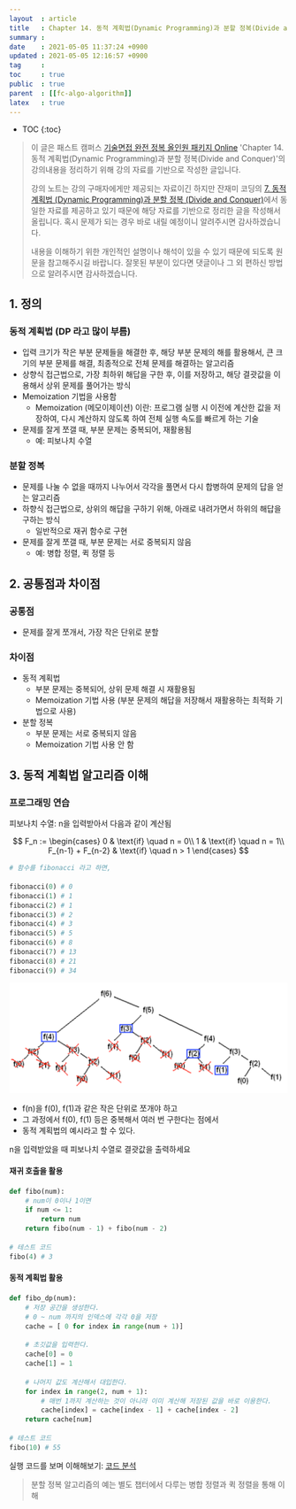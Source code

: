 ```yaml
---
layout  : article
title   : Chapter 14. 동적 계획법(Dynamic Programming)과 분할 정복(Divide and Conquer)
summary : 
date    : 2021-05-05 11:37:24 +0900
updated : 2021-05-05 12:16:57 +0900
tag     : 
toc     : true
public  : true
parent  : [[fc-algo-algorithm]]
latex   : true
---
```

* TOC
{:toc}

> 이 글은 패스트 캠퍼스 [기술면접 완전 정복 올인원 패키지 Online](https://fastcampus.co.kr/dev_online_algo) 'Chapter 14. 동적 계획법(Dynamic Programming)과 분할 정복(Divide and Conquer)'의 강의내용을 정리하기 위해 강의 자료를 기반으로 작성한 글입니다.
>
> 강의 노트는 강의 구매자에게만 제공되는 자료이긴 하지만 잔재미 코딩의 [7. 동적 계획법 (Dynamic Programming)과 분할 정복 (Divide and Conquer)](https://www.fun-coding.org/Chapter14-dp_divide.html)에서 동일한 자료를 제공하고 있기 때문에 해당 자료를 기반으로 정리한 글을 작성해서 올립니다. 혹시 문제가 되는 경우 바로 내릴 예정이니 알려주시면 감사하겠습니다.
>
> 내용을 이해하기 위한 개인적인 설명이나 해석이 있을 수 있기 때문에 되도록 원문을 참고해주시길 바랍니다.
> 잘못된 부분이 있다면 댓글이나 그 외 편하신 방법으로 알려주시면 감사하겠습니다.

## 1. 정의

### 동적 계획법 (DP 라고 많이 부름)

* 입력 크기가 작은 부분 문제들을 해결한 후, 해당 부분 문제의 해를 활용해서, 큰 크기의 부분 문제를 해결, 최종적으로 전체 문제를 해결하는 알고리즘
* 상향식 접근법으로, 가장 최하위 해답을 구한 후, 이를 저장하고, 해당 결괏값을 이용해서 상위 문제를 풀어가는 방식
* Memoization 기법을 사용함
    * Memoization (메모이제이션) 이란: 프로그램 실행 시 이전에 계산한 값을 저장하여, 다시 계산하지 않도록 하여 전체 실행 속도를 빠르게 하는 기술
* 문제를 잘게 쪼갤 때, 부분 문제는 중복되어, 재활용됨
    * 예: 피보나치 수열

### 분할 정복

* 문제를 나눌 수 없을 때까지 나누어서 각각을 풀면서 다시 합병하여 문제의 답을 얻는 알고리즘
* 하향식 접근법으로, 상위의 해답을 구하기 위해, 아래로 내려가면서 하위의 해답을 구하는 방식
    * 일반적으로 재귀 함수로 구현
* 문제를 잘게 쪼갤 때, 부분 문제는 서로 중복되지 않음
    * 예: 병합 정렬, 퀵 정렬 등

## 2. 공통점과 차이점

### 공통점

* 문제를 잘게 쪼개서, 가장 작은 단위로 분할

### 차이점

* 동적 계획법
    * 부분 문제는 중복되어, 상위 문제 해결 시 재활용됨
    * Memoization 기법 사용 (부분 문제의 해답을 저장해서 재활용하는 최적화 기법으로 사용)
* 분할 정복
    * 부분 문제는 서로 중복되지 않음
    * Memoization 기법 사용 안 함

## 3. 동적 계획법 알고리즘 이해

### 프로그래밍 연습

피보나치 수열: n을 입력받아서 다음과 같이 계산됨

$$
F_n :=
\begin{cases}
   0 & \text{if} \quad n = 0\\
   1 & \text{if} \quad n = 1\\
   F_{n-1} + F_{n-2} & \text{if} \quad n > 1
\end{cases}
$$

```python
# 함수를 fibonacci 라고 하면,

fibonacci(0) # 0
fibonacci(1) # 1
fibonacci(2) # 1
fibonacci(3) # 2
fibonacci(4) # 3
fibonacci(5) # 5
fibonacci(6) # 8
fibonacci(7) # 13
fibonacci(8) # 21
fibonacci(9) # 34
```

![fibonacci](/post-img/fc-algo-algorithm-14-dp-dac/1_dp.png)

* f(n)을 f(0), f(1)과 같은 작은 단위로 쪼개야 하고
* 그 과정에서 f(0), f(1) 등은 중복해서 여러 번 구한다는 점에서
* 동적 계획법의 예시라고 할 수 있다.

n을 입력받았을 때 피보나치 수열로 결괏값을 출력하세요

#### 재귀 호출을 활용

```python
def fibo(num):
    # num이 0이나 1이면
    if num <= 1:
        return num
    return fibo(num - 1) + fibo(num - 2)

# 테스트 코드
fibo(4) # 3
```

#### 동적 계획법 활용

```python
def fibo_dp(num):
    # 저장 공간을 생성한다.
    # 0 ~ num 까지의 인덱스에 각각 0을 저장
    cache = [ 0 for index in range(num + 1)]
      
    # 초깃값을 입력한다.
    cache[0] = 0
    cache[1] = 1

    # 나머지 값도 계산해서 대입한다.
    for index in range(2, num + 1):
        # 매번 1까지 계산하는 것이 아니라 이미 계산해 저장된 값을 바로 이용한다.
        cache[index] = cache[index - 1] + cache[index - 2]
    return cache[num]

# 테스트 코드
fibo(10) # 55
```

실행 코드를 보며 이해해보기: [코드 분석](http://www.pythontutor.com/live.html#mode=edit)

> 분할 정복 알고리즘의 예는 별도 챕터에서 다루는 병합 정렬과 퀵 정렬을 통해 이해
